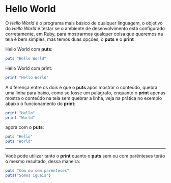 # Hello World

O *Hello World* é o programa mais básico de qualquer linguagem, o objetivo do *Hello World* é testar se o ambiente de desenvolvimento está configurado corretamente, em Ruby, para mostrarmos qualquer coisa que queremos na tela é bem simples, mas temos duas opções, o **puts** e o **print**

Hello World com **puts**:

```ruby
puts "Hello World"
```

Hello World com print:

```ruby
print "Hello World"
```

A diferença entre os dois é que o **puts** após mostrar o conteúdo, quebra uma linha para baixo, como se fosse um palágrafo, enquanto o **print** apenas mostra o conteúdo na tela sem quebrar a linha, veja na prática no exemplo abaixo o funcionamento do **print**:

```ruby
print "Hello"
print "World"
```

agora com o **puts**:

```ruby
puts "Hello"
puts "World"
```

---

Você pode utilizar tanto o **print** quanto o **puts** sem ou com parênteses terão o mesmo resultado, dessa maneira:

```ruby
puts "Com ou sem parênteses"
puts("Somos iguais")
```